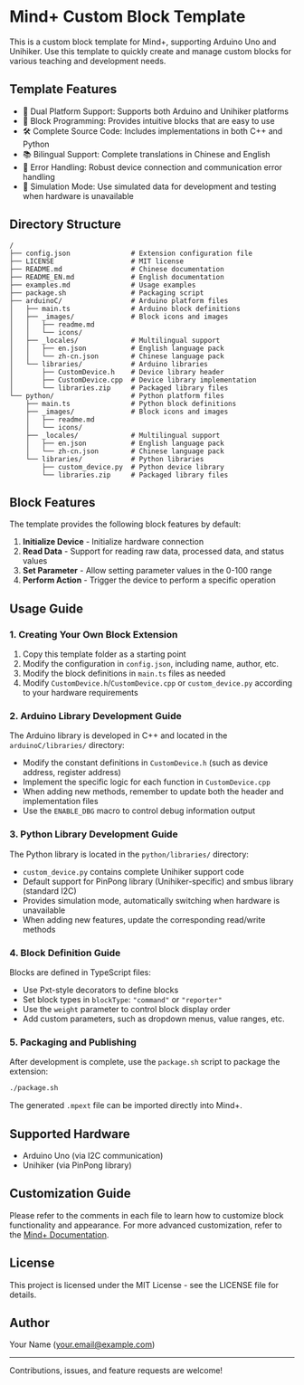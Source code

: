 # Mind+ Custom Block Template

This is a custom block template for Mind+, supporting Arduino Uno and Unihiker. Use this template to quickly create and manage custom blocks for various teaching and development needs.

## Template Features

- 🌟 Dual Platform Support: Supports both Arduino and Unihiker platforms
- 🧩 Block Programming: Provides intuitive blocks that are easy to use
- 🛠️ Complete Source Code: Includes implementations in both C++ and Python
- 📚 Bilingual Support: Complete translations in Chinese and English
- 🔌 Error Handling: Robust device connection and communication error handling
- 🔄 Simulation Mode: Use simulated data for development and testing when hardware is unavailable

## Directory Structure

```
/
├── config.json               # Extension configuration file
├── LICENSE                   # MIT license
├── README.md                 # Chinese documentation
├── README_EN.md              # English documentation
├── examples.md               # Usage examples
├── package.sh                # Packaging script
├── arduinoC/                 # Arduino platform files
│   ├── main.ts               # Arduino block definitions
│   ├── _images/              # Block icons and images
│   │   ├── readme.md
│   │   └── icons/
│   ├── _locales/             # Multilingual support
│   │   ├── en.json           # English language pack
│   │   └── zh-cn.json        # Chinese language pack
│   └── libraries/            # Arduino libraries
│       ├── CustomDevice.h    # Device library header
│       ├── CustomDevice.cpp  # Device library implementation
│       └── libraries.zip     # Packaged library files
└── python/                   # Python platform files
    ├── main.ts               # Python block definitions
    ├── _images/              # Block icons and images
    │   ├── readme.md
    │   └── icons/
    ├── _locales/             # Multilingual support
    │   ├── en.json           # English language pack
    │   └── zh-cn.json        # Chinese language pack
    └── libraries/            # Python libraries
        ├── custom_device.py  # Python device library
        └── libraries.zip     # Packaged library files
```

## Block Features

The template provides the following block features by default:

1. **Initialize Device** - Initialize hardware connection
2. **Read Data** - Support for reading raw data, processed data, and status values
3. **Set Parameter** - Allow setting parameter values in the 0-100 range
4. **Perform Action** - Trigger the device to perform a specific operation

## Usage Guide

### 1. Creating Your Own Block Extension

1. Copy this template folder as a starting point
2. Modify the configuration in `config.json`, including name, author, etc.
3. Modify the block definitions in `main.ts` files as needed
4. Modify `CustomDevice.h`/`CustomDevice.cpp` or `custom_device.py` according to your hardware requirements

### 2. Arduino Library Development Guide

The Arduino library is developed in C++ and located in the `arduinoC/libraries/` directory:

- Modify the constant definitions in `CustomDevice.h` (such as device address, register address)
- Implement the specific logic for each function in `CustomDevice.cpp`
- When adding new methods, remember to update both the header and implementation files
- Use the `ENABLE_DBG` macro to control debug information output

### 3. Python Library Development Guide

The Python library is located in the `python/libraries/` directory:

- `custom_device.py` contains complete Unihiker support code
- Default support for PinPong library (Unihiker-specific) and smbus library (standard I2C)
- Provides simulation mode, automatically switching when hardware is unavailable
- When adding new features, update the corresponding read/write methods

### 4. Block Definition Guide

Blocks are defined in TypeScript files:

- Use Pxt-style decorators to define blocks
- Set block types in `blockType`: `"command"` or `"reporter"`
- Use the `weight` parameter to control block display order
- Add custom parameters, such as dropdown menus, value ranges, etc.

### 5. Packaging and Publishing

After development is complete, use the `package.sh` script to package the extension:

```bash
./package.sh
```

The generated `.mpext` file can be imported directly into Mind+.

## Supported Hardware

- Arduino Uno (via I2C communication)
- Unihiker (via PinPong library)

## Customization Guide

Please refer to the comments in each file to learn how to customize block functionality and appearance. For more advanced customization, refer to the [Mind+ Documentation](https://mindplus.dfrobot.com.cn/extensions-guide).

## License

This project is licensed under the MIT License - see the LICENSE file for details.

## Author

Your Name (your.email@example.com)

---

Contributions, issues, and feature requests are welcome!
